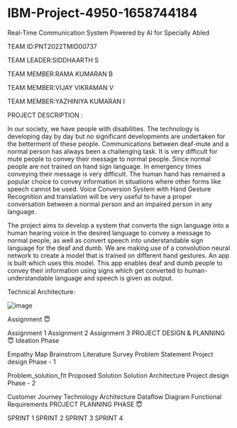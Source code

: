 # IBM-Project-4950-1658744184
Real-Time Communication System Powered by AI for Specially Abled

TEAM ID:PNT2022TMID00737

TEAM LEADER:SIDDHAARTH S

TEAM MEMBER:RAMA KUMARAN B

TEAM MEMBER:VIJAY VIKRAMAN V

TEAM MEMBER:YAZHINIYA KUMARAN I


PROJECT DESCRIPTION :

In our society, we have people with disabilities. The technology is developing day by day but no significant developments are undertaken for the betterment of these people. Communications between deaf-mute and a normal person has always been a challenging task. It is very difficult for mute people to convey their message to normal people. Since normal people are not trained on hand sign language. In emergency times conveying their message is very difficult. The human hand has remained a popular choice to convey information in situations where other forms like speech cannot be used. Voice Conversion System with Hand Gesture Recognition and translation will be very useful to have a proper conversation between a normal person and an impaired person in any language.

The project aims to develop a system that converts the sign language into a human hearing voice in the desired language to convey a message to normal people, as well as convert speech into understandable sign language for the deaf and dumb. We are making use of a convolution neural network to create a model that is trained on different hand gestures. An app is built which uses this model. This app enables deaf and dumb people to convey their information using signs which get converted to human-understandable language and speech is given as output.


Technical Architecture:

![image](https://user-images.githubusercontent.com/103492637/202866472-32216fdf-ff2e-4902-b1b2-22231c6fa909.png)

Assignment 😇

Assignment 1
Assignment 2
Assignment 3
PROJECT DESIGN & PLANNING 😇 Ideation Phase

Empathy Map
Brainstrom
Literature Survey
Problem Statement
Project design Phase - 1

Problem_solution_fit
Proposed Solution
Solution Architecture
Project design Phase - 2

Customer Journey
Technology Architecture
Dataflow Diagram
Functional Requirements
PROJECT PLANNING PHASE 😇

SPRINT 1
SPRINT 2
SPRINT 3
SPRINT 4

